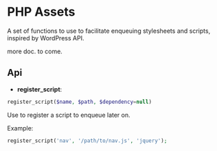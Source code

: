 # PHP Assets

A set of functions to use to facilitate enqueuing stylesheets and scripts, inspired by WordPress API.

more doc. to come.

## Api

- **register_script**:

```php
register_script($name, $path, $dependency=null)
```

Use to register a script to enqueue later on.

Example:

```php
register_script('nav', '/path/to/nav.js', 'jquery');
```